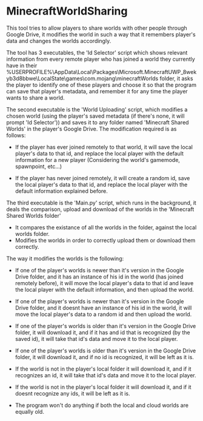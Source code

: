 # MinecraftWorldSharing
This tool tries to allow players to share worlds with other people through Google Drive,
it modifies the world in such a way that it remembers player's data and changes the worlds
accordingly.

The tool has 3 executables, the 'Id Selector' script which shows relevant information from every remote
player who has joined a world they currently have in their
%USERPROFILE%\AppData\Local\Packages\Microsoft.MinecraftUWP_8wekyb3d8bbwe\LocalState\games\com.mojang\minecraftWorlds
folder, it asks the player to identify one of these players and choose it so that the program can save
that player's metadata, and remember it for any time the player wants to share a world.

The second executable is the 'World Uploading' script, which modifies a chosen world (using the player's
saved metadata (if there's none, it will prompt 'Id Selector')) and saves it to any folder named 
'Minecraft Shared Worlds' in the player's Google Drive. The modification required is as follows:

- If the player has ever joined remotely to that world, it will save the local player's data
  to that id, and replace the local player with the default information for a new player
  (Considering the world's gamemode, spawnpoint, etc...)

- If the player has never joined remotely, it will create a random id, save the local player's data
  to that id, and replace the local player with the default information explained before.
  
The third executable is the 'Main.py' script, which runs in the background, it deals the comparison,
upload and download of the worlds in the 'Minecraft Shared Worlds folder'

- It compares the existance of all the worlds in the folder, against the local worlds folder.
- Modifies the worlds in order to correctly upload them or download them correctly.

The way it modifies the worlds is the following:

- If one of the player's worlds is newer than it's version in the Google Drive folder, and it
  has an instance of his id in the world (has joined remotely before), it will move the local 
  player's data to that id and leave the local player with the default information, and then
  upload the world.
  
- If one of the player's worlds is newer than it's version in the Google Drive folder, and it 
  doesnt have an instance of his id in the world, it will move the local player's data to a random
  id and then upload the world.
  
- If one of the player's worlds is older than it's version in the Google Drive folder, it will download
  it, and if it has and id that is recognized (by the saved id), it will take that id's data and move
  it to the local player.
  
- If one of the player's worlds is older than it's version in the Google Drive folder, it will download
  it, and if no id is recognized, it will be left as it is.
  
- If the world is not in the player's local folder it will download it, and if it recognizes an id, it
  will take that id's data and move it to the local player.

- If the world is not in the player's local folder it will download it, and if it doesnt recognize any ids, 
  it will be left as it is.
  
- The program won't do anything if both the local and cloud worlds are equally old.
